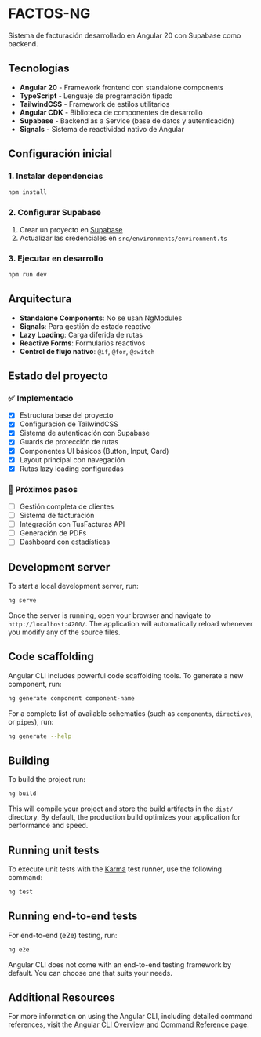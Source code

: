 # FACTOS-NG

Sistema de facturación desarrollado en Angular 20 con Supabase como backend.

## Tecnologías

- **Angular 20** - Framework frontend con standalone components
- **TypeScript** - Lenguaje de programación tipado
- **TailwindCSS** - Framework de estilos utilitarios
- **Angular CDK** - Biblioteca de componentes de desarrollo
- **Supabase** - Backend as a Service (base de datos y autenticación)
- **Signals** - Sistema de reactividad nativo de Angular

## Configuración inicial

### 1. Instalar dependencias

```bash
npm install
```

### 2. Configurar Supabase

1. Crear un proyecto en [Supabase](https://supabase.com)
2. Actualizar las credenciales en `src/environments/environment.ts`

### 3. Ejecutar en desarrollo

```bash
npm run dev
```

## Arquitectura

- **Standalone Components**: No se usan NgModules
- **Signals**: Para gestión de estado reactivo
- **Lazy Loading**: Carga diferida de rutas
- **Reactive Forms**: Formularios reactivos
- **Control de flujo nativo**: `@if`, `@for`, `@switch`

## Estado del proyecto

### ✅ Implementado
- [x] Estructura base del proyecto
- [x] Configuración de TailwindCSS
- [x] Sistema de autenticación con Supabase
- [x] Guards de protección de rutas
- [x] Componentes UI básicos (Button, Input, Card)
- [x] Layout principal con navegación
- [x] Rutas lazy loading configuradas

### 🚧 Próximos pasos
- [ ] Gestión completa de clientes
- [ ] Sistema de facturación
- [ ] Integración con TusFacturas API
- [ ] Generación de PDFs
- [ ] Dashboard con estadísticas

## Development server

To start a local development server, run:

```bash
ng serve
```

Once the server is running, open your browser and navigate to `http://localhost:4200/`. The application will automatically reload whenever you modify any of the source files.

## Code scaffolding

Angular CLI includes powerful code scaffolding tools. To generate a new component, run:

```bash
ng generate component component-name
```

For a complete list of available schematics (such as `components`, `directives`, or `pipes`), run:

```bash
ng generate --help
```

## Building

To build the project run:

```bash
ng build
```

This will compile your project and store the build artifacts in the `dist/` directory. By default, the production build optimizes your application for performance and speed.

## Running unit tests

To execute unit tests with the [Karma](https://karma-runner.github.io) test runner, use the following command:

```bash
ng test
```

## Running end-to-end tests

For end-to-end (e2e) testing, run:

```bash
ng e2e
```

Angular CLI does not come with an end-to-end testing framework by default. You can choose one that suits your needs.

## Additional Resources

For more information on using the Angular CLI, including detailed command references, visit the [Angular CLI Overview and Command Reference](https://angular.dev/tools/cli) page.
